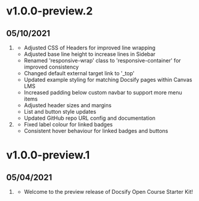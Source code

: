 # v1.0.0-preview.2
## 05/10/2021

1. [](#improved)
    * Adjusted CSS of Headers for improved line wrapping
    * Adjusted base line height to increase lines in Sidebar
    * Renamed 'responsive-wrap' class to 'responsive-container' for improved consistency
    * Changed default external target link to '_top'
    * Updated example styling for matching Docsify pages within Canvas LMS
    * Increased padding below custom navbar to support more menu items
    * Adjusted header sizes and margins
    * List and button style updates
    * Updated GitHub repo URL config and documentation
1. [](#bugfix)
    * Fixed label colour for linked badges
    * Consistent hover behaviour for linked badges and buttons

# v1.0.0-preview.1
## 05/04/2021

1. [](#new)
    * Welcome to the preview release of Docsify Open Course Starter Kit!
